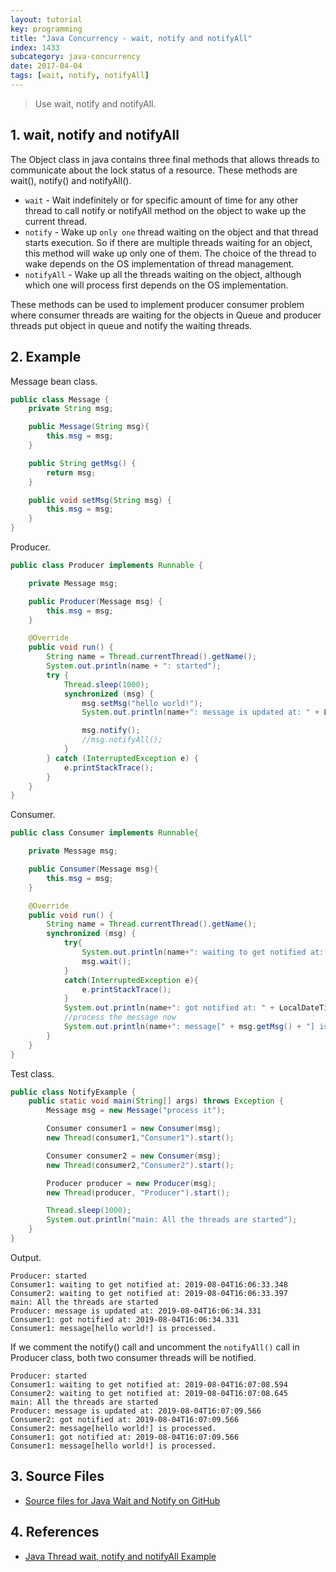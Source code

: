 ```yaml
---
layout: tutorial
key: programming
title: "Java Concurrency - wait, notify and notifyAll"
index: 1433
subcategory: java-concurrency
date: 2017-04-04
tags: [wait, notify, notifyAll]
---
```


> Use wait, notify and notifyAll.

## 1. wait, notify and notifyAll
The Object class in java contains three final methods that allows threads to communicate about the lock status of a resource. These methods are wait(), notify() and notifyAll().
* `wait` - Wait indefinitely or for specific amount of time for any other thread to call notify or notifyAll method on the object to wake up the current thread.
* `notify` - Wake up `only one` thread waiting on the object and that thread starts execution. So if there are multiple threads waiting for an object, this method will wake up only one of them. The choice of the thread to wake depends on the OS implementation of thread management.
* `notifyAll` - Wake up all the threads waiting on the object, although which one will process first depends on the OS implementation.

These methods can be used to implement producer consumer problem where consumer threads are waiting for the objects in Queue and producer threads put object in queue and notify the waiting threads.

## 2. Example
Message bean class.
```java
public class Message {
    private String msg;

    public Message(String msg){
        this.msg = msg;
    }

    public String getMsg() {
        return msg;
    }

    public void setMsg(String msg) {
        this.msg = msg;
    }
}
```
Producer.
```java
public class Producer implements Runnable {

    private Message msg;

    public Producer(Message msg) {
        this.msg = msg;
    }

    @Override
    public void run() {
        String name = Thread.currentThread().getName();
        System.out.println(name + ": started");
        try {
            Thread.sleep(1000);
            synchronized (msg) {
                msg.setMsg("hello world!");
                System.out.println(name+": message is updated at: " + LocalDateTime.now().toString());

                msg.notify();
                //msg.notifyAll();
            }
        } catch (InterruptedException e) {
            e.printStackTrace();
        }
    }
}
```
Consumer.
```java
public class Consumer implements Runnable{

    private Message msg;

    public Consumer(Message msg){
        this.msg = msg;
    }

    @Override
    public void run() {
        String name = Thread.currentThread().getName();
        synchronized (msg) {
            try{
                System.out.println(name+": waiting to get notified at: " + LocalDateTime.now().toString());
                msg.wait();
            }
            catch(InterruptedException e){
                e.printStackTrace();
            }
            System.out.println(name+": got notified at: " + LocalDateTime.now().toString());
            //process the message now
            System.out.println(name+": message[" + msg.getMsg() + "] is processed.");
        }
    }
}
```
Test class.
```java
public class NotifyExample {
    public static void main(String[] args) throws Exception {
        Message msg = new Message("process it");

        Consumer consumer1 = new Consumer(msg);
        new Thread(consumer1,"Consumer1").start();

        Consumer consumer2 = new Consumer(msg);
        new Thread(consumer2,"Consumer2").start();

        Producer producer = new Producer(msg);
        new Thread(producer, "Producer").start();

        Thread.sleep(1000);
        System.out.println("main: All the threads are started");
    }
}
```
Output.
```raw
Producer: started
Consumer1: waiting to get notified at: 2019-08-04T16:06:33.348
Consumer2: waiting to get notified at: 2019-08-04T16:06:33.397
main: All the threads are started
Producer: message is updated at: 2019-08-04T16:06:34.331
Consumer1: got notified at: 2019-08-04T16:06:34.331
Consumer1: message[hello world!] is processed.
```
If we comment the notify() call and uncomment the `notifyAll()` call in Producer class, both two consumer threads will be notified.
```raw
Producer: started
Consumer1: waiting to get notified at: 2019-08-04T16:07:08.594
Consumer2: waiting to get notified at: 2019-08-04T16:07:08.645
main: All the threads are started
Producer: message is updated at: 2019-08-04T16:07:09.566
Consumer2: got notified at: 2019-08-04T16:07:09.566
Consumer2: message[hello world!] is processed.
Consumer1: got notified at: 2019-08-04T16:07:09.566
Consumer1: message[hello world!] is processed.
```

## 3. Source Files
* [Source files for Java Wait and Notify on GitHub](https://github.com/jojozhuang/java-programming/tree/master/java-concurrency-notify)

## 4. References
* [Java Thread wait, notify and notifyAll Example](https://www.journaldev.com/1037/java-thread-wait-notify-and-notifyall-example)
